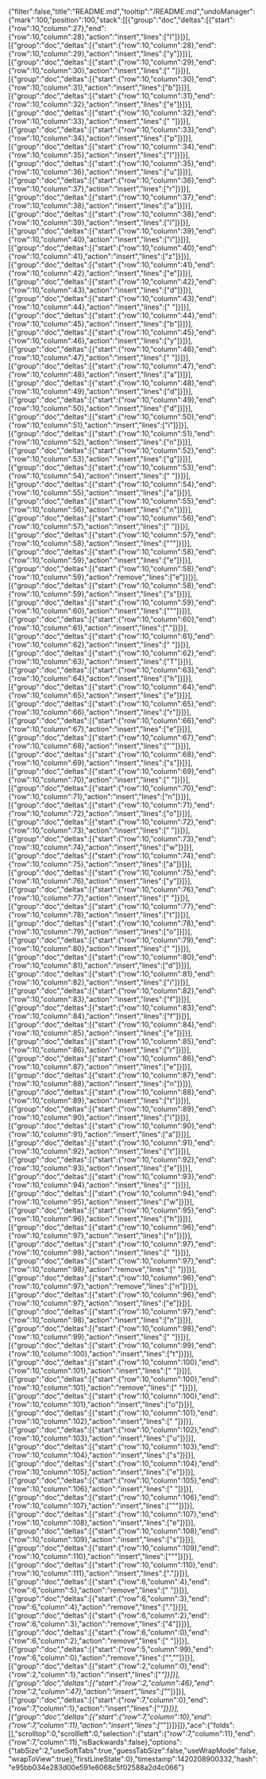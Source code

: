 {"filter":false,"title":"README.md","tooltip":"/README.md","undoManager":{"mark":100,"position":100,"stack":[[{"group":"doc","deltas":[{"start":{"row":10,"column":27},"end":{"row":10,"column":28},"action":"insert","lines":["l"]}]}],[{"group":"doc","deltas":[{"start":{"row":10,"column":28},"end":{"row":10,"column":29},"action":"insert","lines":["y"]}]}],[{"group":"doc","deltas":[{"start":{"row":10,"column":29},"end":{"row":10,"column":30},"action":"insert","lines":[" "]}]}],[{"group":"doc","deltas":[{"start":{"row":10,"column":30},"end":{"row":10,"column":31},"action":"insert","lines":["b"]}]}],[{"group":"doc","deltas":[{"start":{"row":10,"column":31},"end":{"row":10,"column":32},"action":"insert","lines":["e"]}]}],[{"group":"doc","deltas":[{"start":{"row":10,"column":32},"end":{"row":10,"column":33},"action":"insert","lines":[" "]}]}],[{"group":"doc","deltas":[{"start":{"row":10,"column":33},"end":{"row":10,"column":34},"action":"insert","lines":["p"]}]}],[{"group":"doc","deltas":[{"start":{"row":10,"column":34},"end":{"row":10,"column":35},"action":"insert","lines":["l"]}]}],[{"group":"doc","deltas":[{"start":{"row":10,"column":35},"end":{"row":10,"column":36},"action":"insert","lines":["u"]}]}],[{"group":"doc","deltas":[{"start":{"row":10,"column":36},"end":{"row":10,"column":37},"action":"insert","lines":["r"]}]}],[{"group":"doc","deltas":[{"start":{"row":10,"column":37},"end":{"row":10,"column":38},"action":"insert","lines":["a"]}]}],[{"group":"doc","deltas":[{"start":{"row":10,"column":38},"end":{"row":10,"column":39},"action":"insert","lines":["l"]}]}],[{"group":"doc","deltas":[{"start":{"row":10,"column":39},"end":{"row":10,"column":40},"action":"insert","lines":["i"]}]}],[{"group":"doc","deltas":[{"start":{"row":10,"column":40},"end":{"row":10,"column":41},"action":"insert","lines":["z"]}]}],[{"group":"doc","deltas":[{"start":{"row":10,"column":41},"end":{"row":10,"column":42},"action":"insert","lines":["e"]}]}],[{"group":"doc","deltas":[{"start":{"row":10,"column":42},"end":{"row":10,"column":43},"action":"insert","lines":["d"]}]}],[{"group":"doc","deltas":[{"start":{"row":10,"column":43},"end":{"row":10,"column":44},"action":"insert","lines":[" "]}]}],[{"group":"doc","deltas":[{"start":{"row":10,"column":44},"end":{"row":10,"column":45},"action":"insert","lines":["b"]}]}],[{"group":"doc","deltas":[{"start":{"row":10,"column":45},"end":{"row":10,"column":46},"action":"insert","lines":["y"]}]}],[{"group":"doc","deltas":[{"start":{"row":10,"column":46},"end":{"row":10,"column":47},"action":"insert","lines":[" "]}]}],[{"group":"doc","deltas":[{"start":{"row":10,"column":47},"end":{"row":10,"column":48},"action":"insert","lines":["a"]}]}],[{"group":"doc","deltas":[{"start":{"row":10,"column":48},"end":{"row":10,"column":49},"action":"insert","lines":["d"]}]}],[{"group":"doc","deltas":[{"start":{"row":10,"column":49},"end":{"row":10,"column":50},"action":"insert","lines":["d"]}]}],[{"group":"doc","deltas":[{"start":{"row":10,"column":50},"end":{"row":10,"column":51},"action":"insert","lines":["i"]}]}],[{"group":"doc","deltas":[{"start":{"row":10,"column":51},"end":{"row":10,"column":52},"action":"insert","lines":["n"]}]}],[{"group":"doc","deltas":[{"start":{"row":10,"column":52},"end":{"row":10,"column":53},"action":"insert","lines":["g"]}]}],[{"group":"doc","deltas":[{"start":{"row":10,"column":53},"end":{"row":10,"column":54},"action":"insert","lines":[" "]}]}],[{"group":"doc","deltas":[{"start":{"row":10,"column":54},"end":{"row":10,"column":55},"action":"insert","lines":["a"]}]}],[{"group":"doc","deltas":[{"start":{"row":10,"column":55},"end":{"row":10,"column":56},"action":"insert","lines":["n"]}]}],[{"group":"doc","deltas":[{"start":{"row":10,"column":56},"end":{"row":10,"column":57},"action":"insert","lines":[" "]}]}],[{"group":"doc","deltas":[{"start":{"row":10,"column":57},"end":{"row":10,"column":58},"action":"insert","lines":["\""]}]}],[{"group":"doc","deltas":[{"start":{"row":10,"column":58},"end":{"row":10,"column":59},"action":"insert","lines":["e"]}]}],[{"group":"doc","deltas":[{"start":{"row":10,"column":58},"end":{"row":10,"column":59},"action":"remove","lines":["e"]}]}],[{"group":"doc","deltas":[{"start":{"row":10,"column":58},"end":{"row":10,"column":59},"action":"insert","lines":["s"]}]}],[{"group":"doc","deltas":[{"start":{"row":10,"column":59},"end":{"row":10,"column":60},"action":"insert","lines":["\""]}]}],[{"group":"doc","deltas":[{"start":{"row":10,"column":60},"end":{"row":10,"column":61},"action":"insert","lines":["."]}]}],[{"group":"doc","deltas":[{"start":{"row":10,"column":61},"end":{"row":10,"column":62},"action":"insert","lines":[" "]}]}],[{"group":"doc","deltas":[{"start":{"row":10,"column":62},"end":{"row":10,"column":63},"action":"insert","lines":["T"]}]}],[{"group":"doc","deltas":[{"start":{"row":10,"column":63},"end":{"row":10,"column":64},"action":"insert","lines":["h"]}]}],[{"group":"doc","deltas":[{"start":{"row":10,"column":64},"end":{"row":10,"column":65},"action":"insert","lines":["e"]}]}],[{"group":"doc","deltas":[{"start":{"row":10,"column":65},"end":{"row":10,"column":66},"action":"insert","lines":["r"]}]}],[{"group":"doc","deltas":[{"start":{"row":10,"column":66},"end":{"row":10,"column":67},"action":"insert","lines":["e"]}]}],[{"group":"doc","deltas":[{"start":{"row":10,"column":67},"end":{"row":10,"column":68},"action":"insert","lines":["'"]}]}],[{"group":"doc","deltas":[{"start":{"row":10,"column":68},"end":{"row":10,"column":69},"action":"insert","lines":["s"]}]}],[{"group":"doc","deltas":[{"start":{"row":10,"column":69},"end":{"row":10,"column":70},"action":"insert","lines":[" "]}]}],[{"group":"doc","deltas":[{"start":{"row":10,"column":70},"end":{"row":10,"column":71},"action":"insert","lines":["n"]}]}],[{"group":"doc","deltas":[{"start":{"row":10,"column":71},"end":{"row":10,"column":72},"action":"insert","lines":["o"]}]}],[{"group":"doc","deltas":[{"start":{"row":10,"column":72},"end":{"row":10,"column":73},"action":"insert","lines":[" "]}]}],[{"group":"doc","deltas":[{"start":{"row":10,"column":73},"end":{"row":10,"column":74},"action":"insert","lines":["w"]}]}],[{"group":"doc","deltas":[{"start":{"row":10,"column":74},"end":{"row":10,"column":75},"action":"insert","lines":["a"]}]}],[{"group":"doc","deltas":[{"start":{"row":10,"column":75},"end":{"row":10,"column":76},"action":"insert","lines":["y"]}]}],[{"group":"doc","deltas":[{"start":{"row":10,"column":76},"end":{"row":10,"column":77},"action":"insert","lines":[" "]}]}],[{"group":"doc","deltas":[{"start":{"row":10,"column":77},"end":{"row":10,"column":78},"action":"insert","lines":["t"]}]}],[{"group":"doc","deltas":[{"start":{"row":10,"column":78},"end":{"row":10,"column":79},"action":"insert","lines":["o"]}]}],[{"group":"doc","deltas":[{"start":{"row":10,"column":79},"end":{"row":10,"column":80},"action":"insert","lines":[" "]}]}],[{"group":"doc","deltas":[{"start":{"row":10,"column":80},"end":{"row":10,"column":81},"action":"insert","lines":["d"]}]}],[{"group":"doc","deltas":[{"start":{"row":10,"column":81},"end":{"row":10,"column":82},"action":"insert","lines":["i"]}]}],[{"group":"doc","deltas":[{"start":{"row":10,"column":82},"end":{"row":10,"column":83},"action":"insert","lines":["f"]}]}],[{"group":"doc","deltas":[{"start":{"row":10,"column":83},"end":{"row":10,"column":84},"action":"insert","lines":["f"]}]}],[{"group":"doc","deltas":[{"start":{"row":10,"column":84},"end":{"row":10,"column":85},"action":"insert","lines":["e"]}]}],[{"group":"doc","deltas":[{"start":{"row":10,"column":85},"end":{"row":10,"column":86},"action":"insert","lines":["r"]}]}],[{"group":"doc","deltas":[{"start":{"row":10,"column":86},"end":{"row":10,"column":87},"action":"insert","lines":["e"]}]}],[{"group":"doc","deltas":[{"start":{"row":10,"column":87},"end":{"row":10,"column":88},"action":"insert","lines":["n"]}]}],[{"group":"doc","deltas":[{"start":{"row":10,"column":88},"end":{"row":10,"column":89},"action":"insert","lines":["t"]}]}],[{"group":"doc","deltas":[{"start":{"row":10,"column":89},"end":{"row":10,"column":90},"action":"insert","lines":["i"]}]}],[{"group":"doc","deltas":[{"start":{"row":10,"column":90},"end":{"row":10,"column":91},"action":"insert","lines":["a"]}]}],[{"group":"doc","deltas":[{"start":{"row":10,"column":91},"end":{"row":10,"column":92},"action":"insert","lines":["t"]}]}],[{"group":"doc","deltas":[{"start":{"row":10,"column":92},"end":{"row":10,"column":93},"action":"insert","lines":["e"]}]}],[{"group":"doc","deltas":[{"start":{"row":10,"column":93},"end":{"row":10,"column":94},"action":"insert","lines":[" "]}]}],[{"group":"doc","deltas":[{"start":{"row":10,"column":94},"end":{"row":10,"column":95},"action":"insert","lines":["w"]}]}],[{"group":"doc","deltas":[{"start":{"row":10,"column":95},"end":{"row":10,"column":96},"action":"insert","lines":["h"]}]}],[{"group":"doc","deltas":[{"start":{"row":10,"column":96},"end":{"row":10,"column":97},"action":"insert","lines":["n"]}]}],[{"group":"doc","deltas":[{"start":{"row":10,"column":97},"end":{"row":10,"column":98},"action":"insert","lines":[" "]}]}],[{"group":"doc","deltas":[{"start":{"row":10,"column":97},"end":{"row":10,"column":98},"action":"remove","lines":[" "]}]}],[{"group":"doc","deltas":[{"start":{"row":10,"column":96},"end":{"row":10,"column":97},"action":"remove","lines":["n"]}]}],[{"group":"doc","deltas":[{"start":{"row":10,"column":96},"end":{"row":10,"column":97},"action":"insert","lines":["e"]}]}],[{"group":"doc","deltas":[{"start":{"row":10,"column":97},"end":{"row":10,"column":98},"action":"insert","lines":["n"]}]}],[{"group":"doc","deltas":[{"start":{"row":10,"column":98},"end":{"row":10,"column":99},"action":"insert","lines":[" "]}]}],[{"group":"doc","deltas":[{"start":{"row":10,"column":99},"end":{"row":10,"column":100},"action":"insert","lines":["t"]}]}],[{"group":"doc","deltas":[{"start":{"row":10,"column":100},"end":{"row":10,"column":101},"action":"insert","lines":[" "]}]}],[{"group":"doc","deltas":[{"start":{"row":10,"column":100},"end":{"row":10,"column":101},"action":"remove","lines":[" "]}]}],[{"group":"doc","deltas":[{"start":{"row":10,"column":100},"end":{"row":10,"column":101},"action":"insert","lines":["o"]}]}],[{"group":"doc","deltas":[{"start":{"row":10,"column":101},"end":{"row":10,"column":102},"action":"insert","lines":[" "]}]}],[{"group":"doc","deltas":[{"start":{"row":10,"column":102},"end":{"row":10,"column":103},"action":"insert","lines":["u"]}]}],[{"group":"doc","deltas":[{"start":{"row":10,"column":103},"end":{"row":10,"column":104},"action":"insert","lines":["s"]}]}],[{"group":"doc","deltas":[{"start":{"row":10,"column":104},"end":{"row":10,"column":105},"action":"insert","lines":["e"]}]}],[{"group":"doc","deltas":[{"start":{"row":10,"column":105},"end":{"row":10,"column":106},"action":"insert","lines":[" "]}]}],[{"group":"doc","deltas":[{"start":{"row":10,"column":106},"end":{"row":10,"column":107},"action":"insert","lines":["\""]}]}],[{"group":"doc","deltas":[{"start":{"row":10,"column":107},"end":{"row":10,"column":108},"action":"insert","lines":["e"]}]}],[{"group":"doc","deltas":[{"start":{"row":10,"column":108},"end":{"row":10,"column":109},"action":"insert","lines":["s"]}]}],[{"group":"doc","deltas":[{"start":{"row":10,"column":109},"end":{"row":10,"column":110},"action":"insert","lines":["\""]}]}],[{"group":"doc","deltas":[{"start":{"row":10,"column":110},"end":{"row":10,"column":111},"action":"insert","lines":["."]}]}],[{"group":"doc","deltas":[{"start":{"row":6,"column":4},"end":{"row":6,"column":5},"action":"remove","lines":[" "]}]}],[{"group":"doc","deltas":[{"start":{"row":6,"column":3},"end":{"row":6,"column":4},"action":"remove","lines":["."]}]}],[{"group":"doc","deltas":[{"start":{"row":6,"column":2},"end":{"row":6,"column":3},"action":"remove","lines":["4"]}]}],[{"group":"doc","deltas":[{"start":{"row":6,"column":0},"end":{"row":6,"column":2},"action":"remove","lines":["  "]}]}],[{"group":"doc","deltas":[{"start":{"row":5,"column":99},"end":{"row":6,"column":0},"action":"remove","lines":["",""]}]}],[{"group":"doc","deltas":[{"start":{"row":2,"column":0},"end":{"row":2,"column":1},"action":"insert","lines":["_"]}]}],[{"group":"doc","deltas":[{"start":{"row":2,"column":46},"end":{"row":2,"column":47},"action":"insert","lines":["_"]}]}],[{"group":"doc","deltas":[{"start":{"row":7,"column":0},"end":{"row":7,"column":1},"action":"insert","lines":["_"]}]}],[{"group":"doc","deltas":[{"start":{"row":7,"column":10},"end":{"row":7,"column":11},"action":"insert","lines":["_"]}]}]]},"ace":{"folds":[],"scrolltop":0,"scrollleft":0,"selection":{"start":{"row":7,"column":11},"end":{"row":7,"column":11},"isBackwards":false},"options":{"tabSize":2,"useSoftTabs":true,"guessTabSize":false,"useWrapMode":false,"wrapToView":true},"firstLineState":0},"timestamp":1420208900332,"hash":"e95bb034e283d00e591e6068c5f02588a2d4c066"}